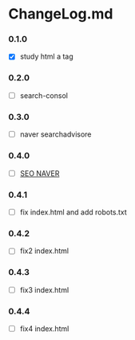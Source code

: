 # ChangeLog.md

### 0.1.0
- [x] study html a tag

### 0.2.0
- [ ] search-consol

### 0.3.0
- [ ] naver searchadvisore

### 0.4.0
- [ ] [SEO NAVER](https://github.com/dhkdtld37/dhkdtld37.github.io/issues/6)

### 0.4.1
- [ ] fix index.html and add robots.txt

### 0.4.2
- [ ] fix2  index.html

### 0.4.3
- [ ] fix3  index.html

### 0.4.4
- [ ] fix4  index.html
